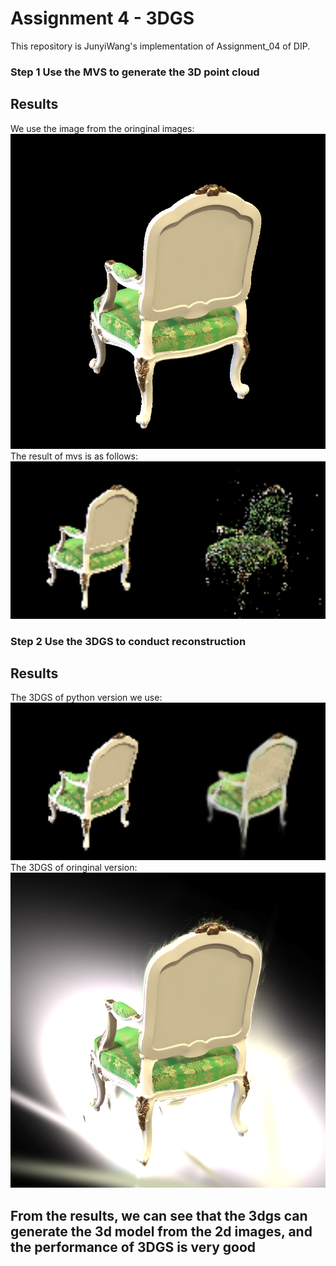 # Assignment 4 - 3DGS

This repository is JunyiWang's implementation of Assignment_04 of DIP. 

### Step 1 Use the MVS to generate the 3D point cloud
## Results
We use the image from the oringinal images:
<img src="04_3DGS/result/orin.png" alt="alt text" width="800">
The result of mvs is as follows:
<img src="04_3DGS/result/mvs.png" alt="alt text" width="800">

### Step 2 Use the 3DGS to conduct reconstruction
## Results
The 3DGS of python version we use:
<img src="04_3DGS/result/3dgs_p.png" alt="alt text" width="800">
The 3DGS of oringinal version:
<img src="04_3DGS/result/3dgs.png" alt="alt text" width="800">

## From the results, we can see that the 3dgs can generate the 3d model from the 2d images, and the performance of 3DGS is very good